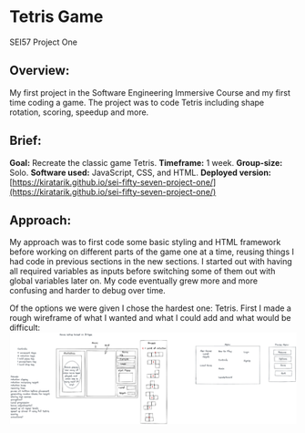 # Tetris Game
SEI57 Project One

## Overview:
My first project in the Software Engineering Immersive Course and my first time coding a game. The project was to code Tetris including shape rotation, scoring, speedup and more.

## Brief:
**Goal:** Recreate the classic game Tetris.
**Timeframe:** 1 week.
**Group-size:** Solo.
**Software used:** JavaScript, CSS, and HTML. 
**Deployed version:** [https://kiratarik.github.io/sei-fifty-seven-project-one/](https://kiratarik.github.io/sei-fifty-seven-project-one/)

## Approach:
My approach was to first code some basic styling and HTML framework before working on different parts of the game one at a time, reusing things I had code in previous sections in the new sections. I started out with having all required variables as inputs before switching some of them out with global variables later on. My code eventually grew more and more confusing and harder to debug over time.

Of the options we were given I chose the hardest one: Tetris. First I made a rough wireframe of what I wanted and what I could add and what would be difficult:
![image1](./ReadMeImages/1.png)
